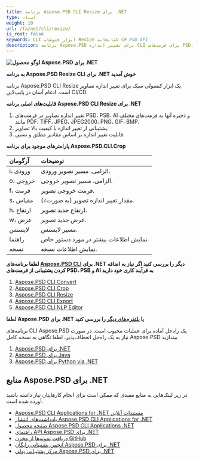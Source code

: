```yaml
---
title: برنامه Aspose.PSD CLI Resize برای .NET
type: اسناد
weight: 10
url: /fa/net/cli/resize/
is_root: false
keywords: CLI ابزار فتوشاپ Resize کتابخانه C# PSD API
description: برنامه Aspose.PSD برای تغییر اندازه CLI برای فرمت‌های PSD، PSB و AI. اتوماسیون CI/CD بدون نیاز به کد. پشتیبانی از تغییر اندازه تصاویر و ذخیره آنها به فرمت‌های مختلف مانند PDF، TIFF، JPEG، JPEG2000، PNG، GIF، BMP. نیازی به نصب Adobe Photoshop یا Adobe Illustrator ندارد و می‌تواند از کنسول بدون کد اضافی اجرا شود.
---
```


**![لوگو محصول Aspose.PSD برای .NET](home_1.png)**

**به برنامه Aspose.PSD Resize CLI برای .NET خوش آمدید**

برنامه Aspose.PSD CLI Resize یک ابزار کنسولی سبک برای تغییر اندازه تصاویر است. ادغام آسان در پایپ‌لاین CI/CD.

**قابلیت‌های اصلی برنامه Aspose.PSD CLI Resize برای .NET**

1. تغییر اندازه تصاویر در فرمت‌های PSD، PSB، AI و ذخیره آنها به فرمت‌های مختلف مانند PDF، TIFF، JPEG، JPEG2000، PNG، GIF، BMP.
2. پشتیبانی از تغییر اندازه با کیفیت بالا تصاویر.
3. قابلیت تغییر اندازه بر اساس مقادیر مطلق و نسبی.

**پارامترهای موجود برای برنامه Aspose.PSD.CLI.Crop**

| **آرگومان** | **توضیحات**                           |
|:-------------|:--------------------------------------|
| i، ورودی    | الزامی. مسیر تصویر ورودی.        |
| o، خروجی    | الزامی. مسیر تصویر خروجی.       |
| f، فرمت     | فرمت خروجی تصویر.               |
| s، مقیاس    | مقدار تغییر اندازه تصویر (به صورت٪).        |
| h، ارتفاع  | ارتفاع جدید تصویر.                  |
| w، عرض     | عرض جدید تصویر.                   |
| لایسنس      | مسیر لایسنس.                      |
| راهنما         | نمایش اطلاعات بیشتر در مورد دستور خاص. |
| نسخه      | نمایش اطلاعات نسخه.              |


**لطفا برنامه‌های [Aspose.PSD CLI](https://docs.aspose.com/psd/net/cli) برای .NET دیگر را بررسی کنید اگر نیاز به اضافه کردن پشتیبانی از فرمت‌های PSD، PSB و AI به فرآیند کاری خود دارید**

1. [Aspose.PSD CLI Convert](/psd/fa/net/cli/convert)
2. [Aspose.PSD CLI Crop](/psd/fa/net/cli/crop)
3. [Aspose.PSD CLI Resize](/psd/fa/net/cli/resize)
4. [Aspose.PSD CLI Export](/psd/fa/net/cli/export)
5. [Aspose.PSD CLI NLP Editor](/psd/fa/net/cli/nlp-editor)

**لطفا Aspose.PSD برای .NET یا [پلتفرم‌های دیگر](https://releases.aspose.com/psd/net/) را بررسی کنید**

برنامه‌های CLI Aspose.PSD یک راه‌حل آماده برای عملیات محبوب است. در صورت نیاز به یک راه‌حل انعطاف‌پذیر، لطفا نگاهی به نسخه کامل Aspose.PSD بیندازید

1. [Aspose.PSD برای .NET](https://releases.aspose.com/psd/net/)
2. [Aspose.PSD برای Java](https://releases.aspose.com/psd/java/) 
3. [Aspose.PSD برای Python via .NET](https://releases.aspose.com/psd/python-net/)

## **منابع Aspose.PSD برای .NET**

در زیر لینک‌هایی به منابع مفیدی که ممکن است برای انجام کارهایتان نیاز داشته باشید آورده شده است.

- [Aspose.PSD CLI Applications for .NET مستندات آنلاین](/psd/fa/net/cli/conversion)
- [یادداشت‌های انتشار Aspose.PSD CLI Applications for .NET](/psd/fa/net/cli/conversion/release-notes/)
- [صفحه محصول Aspose.PSD CLI Applications .NET](https://products.aspose.com/psd/net/cli)
- [راهنمای API Aspose.PSD برای .NET](https://reference.aspose.com/net/psd)
- [دریافت نمونه‌ها از مخزن GitHub](https://github.com/aspose-psd/CLI-Applications)
- [انجمن پشتیبانی رایگان Aspose.PSD برای .NET](https://forum.aspose.com/c/psd)
- [مرکز پشتیبانی پولی Aspose.PSD برای .NET](https://helpdesk.aspose.com/)

